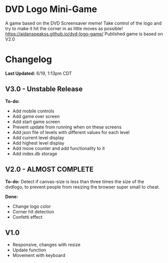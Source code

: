 # DVD Logo Mini-Game
A game based on the DVD Screensaver meme! Take control of the logo and try to make it hit the corner in as little moves as possible!
https://aidanspeakss.github.io/dvd-logo-game/ 
Published game is based on V2.0

# Changelog  
**Last Updated:** 6/19, 1:13pm CDT

## V3.0 - Unstable Release
**To-do:**
- Add mobile controls
- Add game over screen
- Add start game screen
- Prevent update from running when on these screens
- Add json file of levels with different values for each level
- Add current level display
- Add highest level display
- Add move counter and add functionality to it
- Add index.db storage

## V2.0 - ALMOST COMPLETE
**To-do:** Detect if canvas-size is less than three times the size of the dvdlogo, to prevent people from resizing the browser super small to cheat.

**Done:**
- Change logo color
- Corner hit detection
- Confetti effect

## V1.0
- Responsive, changes with resize
- Update function
- Movement with keyboard
